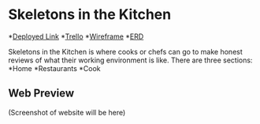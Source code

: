 # Skeletons in the Kitchen

*[Deployed Link](https://skeleton-kitchen.herokuapp.com/)
*[Trello](https://trello.com/b/Yt1ZCW6c/skeletons-in-the-kitchen)
*[Wireframe](https://whimsical.com/skeletons-in-the-walk-in-Ewbn6DYpSQcEEc8x7yEZNw)
*[ERD](https://whimsical.com/sitk-erd-GfxtLHQjiX2bdFxRaCvMyJ)

Skeletons in the Kitchen is where cooks or chefs can go to make honest reviews of what their working environment is like. There are three sections:
*Home
*Restaurants
*Cook

## Web Preview
(Screenshot of website will be here)

